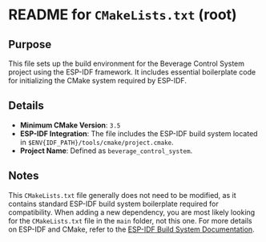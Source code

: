 # README for `CMakeLists.txt` (root)

## Purpose

This file sets up the build environment for the Beverage Control System project using the ESP-IDF framework. It includes essential boilerplate code for initializing the CMake system required by ESP-IDF.

## Details

- **Minimum CMake Version**: `3.5`  
- **ESP-IDF Integration**: The file includes the ESP-IDF build system located in `$ENV{IDF_PATH}/tools/cmake/project.cmake`.
- **Project Name**: Defined as `beverage_control_system`.

## Notes

This `CMakeLists.txt` file generally does not need to be modified, as it contains standard ESP-IDF build system boilerplate required for compatibility. When adding a new dependency, you are most likely looking for the `CMakeLists.txt` file in the `main` folder, not this one. For more details on ESP-IDF and CMake, refer to the [ESP-IDF Build System Documentation](https://docs.espressif.com/projects/esp-idf/en/latest/api-guides/build-system.html).
